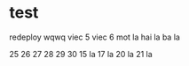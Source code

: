 # test
redeploy
wqwq
viec 5 
viec 6
mot la
hai la 
ba la 

25 
26 
27
28 
29 
30 
15 la 
17 la 
20 la 
21 la 
